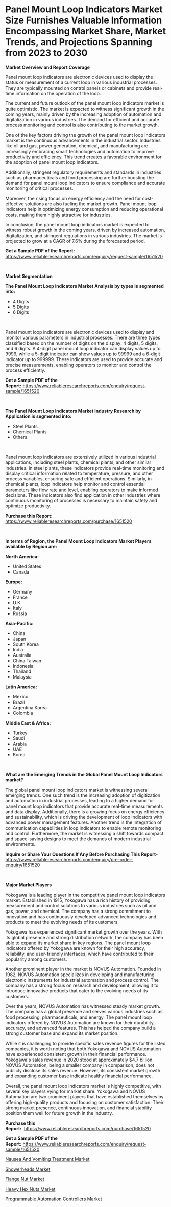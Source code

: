 <p><h1>Panel Mount Loop Indicators Market Size Furnishes Valuable Information Encompassing Market Share, Market Trends, and Projections Spanning from 2023 to 2030</h1></p><p><strong>Market Overview and Report Coverage</strong></p>
<p><p>Panel mount loop indicators are electronic devices used to display the status or measurement of a current loop in various industrial processes. They are typically mounted on control panels or cabinets and provide real-time information on the operation of the loop.</p><p>The current and future outlook of the panel mount loop indicators market is quite optimistic. The market is expected to witness significant growth in the coming years, mainly driven by the increasing adoption of automation and digitalization in various industries. The demand for efficient and accurate process monitoring and control is also contributing to the market growth.</p><p>One of the key factors driving the growth of the panel mount loop indicators market is the continuous advancements in the industrial sector. Industries like oil and gas, power generation, chemical, and manufacturing are increasingly embracing smart technologies and automation to improve productivity and efficiency. This trend creates a favorable environment for the adoption of panel mount loop indicators.</p><p>Additionally, stringent regulatory requirements and standards in industries such as pharmaceuticals and food processing are further boosting the demand for panel mount loop indicators to ensure compliance and accurate monitoring of critical processes.</p><p>Moreover, the rising focus on energy efficiency and the need for cost-effective solutions are also fueling the market growth. Panel mount loop indicators help in optimizing energy consumption and reducing operational costs, making them highly attractive for industries.</p><p>In conclusion, the panel mount loop indicators market is expected to witness robust growth in the coming years, driven by increased automation, digitalization, and stringent regulations in various industries. The market is projected to grow at a CAGR of 7.6% during the forecasted period.</p></p>
<p><strong>Get a Sample PDF of the Report:</strong> <a href="https://www.reliableresearchreports.com/enquiry/request-sample/1651520">https://www.reliableresearchreports.com/enquiry/request-sample/1651520</a></p>
<p>&nbsp;</p>
<p><strong>Market Segmentation</strong></p>
<p><strong>The Panel Mount Loop Indicators Market Analysis by types is segmented into:</strong></p>
<p><ul><li>4 Digits</li><li>5 Digits</li><li>6 Digits</li></ul></p>
<p>&nbsp;</p>
<p><p>Panel mount loop indicators are electronic devices used to display and monitor various parameters in industrial processes. There are three types classified based on the number of digits on the display: 4 digits, 5 digits, and 6 digits. A 4-digit panel mount loop indicator can display values up to 9999, while a 5-digit indicator can show values up to 99999 and a 6-digit indicator up to 999999. These indicators are used to provide accurate and precise measurements, enabling operators to monitor and control the process efficiently.</p></p>
<p><strong>Get a Sample PDF of the Report:</strong>&nbsp;<a href="https://www.reliableresearchreports.com/enquiry/request-sample/1651520">https://www.reliableresearchreports.com/enquiry/request-sample/1651520</a></p>
<p>&nbsp;</p>
<p><strong>The Panel Mount Loop Indicators Market Industry Research by Application is segmented into:</strong></p>
<p><ul><li>Steel Plants</li><li>Chemical Plants</li><li>Others</li></ul></p>
<p>&nbsp;</p>
<p><p>Panel mount loop indicators are extensively utilized in various industrial applications, including steel plants, chemical plants, and other similar industries. In steel plants, these indicators provide real-time monitoring and display critical information related to temperature, pressure, and other process variables, ensuring safe and efficient operations. Similarly, in chemical plants, loop indicators help monitor and control essential parameters like flow rate and level, enabling operators to make informed decisions. These indicators also find application in other industries where continuous monitoring of processes is necessary to maintain safety and optimize productivity.</p></p>
<p><strong>Purchase this Report:</strong>&nbsp; <a href="https://www.reliableresearchreports.com/purchase/1651520">https://www.reliableresearchreports.com/purchase/1651520</a></p>
<p>&nbsp;</p>
<p><strong>In terms of Region, the Panel Mount Loop Indicators Market Players available by Region are:</strong></p>
<p>
    <p> <strong> North America: </strong>
        <ul>
            <li>United States</li>
            <li>Canada</li>
        </ul>
        </p> 
    <p> <strong> Europe: </strong>
        <ul>
            <li>Germany</li>
            <li>France</li>
            <li>U.K.</li>
            <li>Italy</li>
            <li>Russia</li>
        </ul>
        </p> 
    <p> <strong> Asia-Pacific: </strong>
        <ul>
            <li>China</li>
            <li>Japan</li>
            <li>South Korea</li>
            <li>India</li>
            <li>Australia</li>
            <li>China Taiwan</li>
            <li>Indonesia</li>
            <li>Thailand</li>
            <li>Malaysia</li>
        </ul>
        </p> 
    <p> <strong> Latin America: </strong>
        <ul>
            <li>Mexico</li>
            <li>Brazil</li>
            <li>Argentina Korea</li>
            <li>Colombia</li>
        </ul>
        </p> 
    <p> <strong> Middle East & Africa: </strong>
        <ul>
            <li>Turkey</li>
            <li>Saudi</li>
            <li>Arabia</li>
            <li>UAE</li>
            <li>Korea</li>
        </ul>
    </p>
    </p>
<p>&nbsp;</p>
<p><strong>What are the Emerging Trends in the Global Panel Mount Loop Indicators market?</strong></p>
<p><p>The global panel mount loop indicators market is witnessing several emerging trends. One such trend is the increasing adoption of digitization and automation in industrial processes, leading to a higher demand for panel mount loop indicators that provide accurate real-time measurements and data display. Additionally, there is a growing focus on energy efficiency and sustainability, which is driving the development of loop indicators with advanced power management features. Another trend is the integration of communication capabilities in loop indicators to enable remote monitoring and control. Furthermore, the market is witnessing a shift towards compact and space-saving designs to meet the demands of modern industrial environments.</p></p>
<p><strong>Inquire or Share Your Questions If Any Before Purchasing This Report</strong>- <a href="https://www.reliableresearchreports.com/enquiry/pre-order-enquiry/1651520">https://www.reliableresearchreports.com/enquiry/pre-order-enquiry/1651520</a></p>
<p>&nbsp;</p>
<p><strong>Major Market Players</strong></p>
<p><p>Yokogawa is a leading player in the competitive panel mount loop indicators market. Established in 1915, Yokogawa has a rich history of providing measurement and control solutions to various industries such as oil and gas, power, and chemical. The company has a strong commitment to innovation and has continuously developed advanced technologies and products to meet the evolving needs of its customers.</p><p>Yokogawa has experienced significant market growth over the years. With its global presence and strong distribution network, the company has been able to expand its market share in key regions. The panel mount loop indicators offered by Yokogawa are known for their high accuracy, reliability, and user-friendly interfaces, which have contributed to their popularity among customers.</p><p>Another prominent player in the market is NOVUS Automation. Founded in 1982, NOVUS Automation specializes in developing and manufacturing electronic instruments for industrial automation and process control. The company has a strong focus on research and development, allowing it to introduce innovative products that cater to the evolving needs of its customers.</p><p>Over the years, NOVUS Automation has witnessed steady market growth. The company has a global presence and serves various industries such as food processing, pharmaceuticals, and energy. The panel mount loop indicators offered by NOVUS Automation are known for their durability, accuracy, and advanced features. This has helped the company build a strong customer base and expand its market position.</p><p>While it is challenging to provide specific sales revenue figures for the listed companies, it is worth noting that both Yokogawa and NOVUS Automation have experienced consistent growth in their financial performance. Yokogawa's sales revenue in 2020 stood at approximately $4.7 billion. NOVUS Automation, being a smaller company in comparison, does not publicly disclose its sales revenue. However, its consistent market growth and expanding customer base indicate healthy financial performance.</p><p>Overall, the panel mount loop indicators market is highly competitive, with several key players vying for market share. Yokogawa and NOVUS Automation are two prominent players that have established themselves by offering high-quality products and focusing on customer satisfaction. Their strong market presence, continuous innovation, and financial stability position them well for future growth in the industry.</p></p>
<p><strong>Purchase this Report:</strong>&nbsp;&nbsp;<a href="https://www.reliableresearchreports.com/purchase/1651520">https://www.reliableresearchreports.com/purchase/1651520</a></p>
<p></p>
<p><strong>Get a Sample PDF of the Report:</strong>&nbsp;<a href="https://www.reliableresearchreports.com/enquiry/request-sample/1651520">https://www.reliableresearchreports.com/enquiry/request-sample/1651520</a></p>
<p><p><a href="https://medium.com/@yashreports27/nausea-and-vomiting-treatment-market-focuses-on-market-share-size-and-projected-forecast-till-2030-13dce913f2a9">Nausea And Vomiting Treatment Market</a></p><p><a href="https://medium.com/@klebogdani/showerheads-market-size-growth-forecast-2023-2030-f84473533f49">Showerheads Market</a></p><p><a href="https://www.linkedin.com/pulse/decoding-flange-nut-market-deep-dive-latest-trends-segmentation-i9yuc/">Flange Nut Market</a></p><p><a href="https://www.linkedin.com/pulse/heavy-hex-nuts-market-size-share-global-analysis-report-w5atc/">Heavy Hex Nuts Market</a></p><p><a href="https://www.linkedin.com/pulse/programmable-automation-controllers-market-research-report-1pjtc/">Programmable Automation Controllers Market</a></p></p>